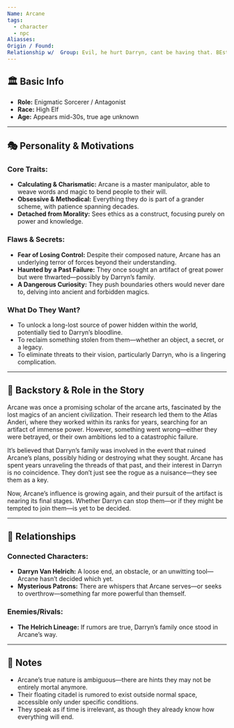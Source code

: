 ```yaml
---
Name: Arcane
tags:
  - character
  - npc
Aliasses: 
Origin / Found: 
Relationship w/  Group: Evil, he hurt Darryn, cant be having that. BEst Friends with badger
---
```

## 🏛️ Basic Info

- **Role:** Enigmatic Sorcerer / Antagonist
- **Race:** High Elf
- **Age:** Appears mid-30s, true age unknown
---

## 🎭 Personality & Motivations

### **Core Traits:**

- **Calculating & Charismatic:** Arcane is a master manipulator, able to weave words and magic to bend people to their will.
- **Obsessive & Methodical:** Everything they do is part of a grander scheme, with patience spanning decades.
- **Detached from Morality:** Sees ethics as a construct, focusing purely on power and knowledge.

### **Flaws & Secrets:**
- **Fear of Losing Control:** Despite their composed nature, Arcane has an underlying terror of forces beyond their understanding.
- **Haunted by a Past Failure:** They once sought an artifact of great power but were thwarted—possibly by Darryn’s family.
- **A Dangerous Curiosity:** They push boundaries others would never dare to, delving into ancient and forbidden magics.
### **What Do They Want?**

- To unlock a long-lost source of power hidden within the world, potentially tied to Darryn’s bloodline.
- To reclaim something stolen from them—whether an object, a secret, or a legacy.
- To eliminate threats to their vision, particularly Darryn, who is a lingering complication.

---

## 📖 Backstory & Role in the Story

Arcane was once a promising scholar of the arcane arts, fascinated by the lost magics of an ancient civilization. Their research led them to the Atlas Anderi, where they worked within its ranks for years, searching for an artifact of immense power. However, something went wrong—either they were betrayed, or their own ambitions led to a catastrophic failure.

It’s believed that Darryn’s family was involved in the event that ruined Arcane’s plans, possibly hiding or destroying what they sought. Arcane has spent years unraveling the threads of that past, and their interest in Darryn is no coincidence. They don’t just see the rogue as a nuisance—they see them as a key.

Now, Arcane’s influence is growing again, and their pursuit of the artifact is nearing its final stages. Whether Darryn can stop them—or if they might be tempted to join them—is yet to be decided.

---

## 🔗 Relationships

### **Connected Characters:**

- **Darryn Van Helrich:** A loose end, an obstacle, or an unwitting tool—Arcane hasn’t decided which yet.
- **Mysterious Patrons:** There are whispers that Arcane serves—or seeks to overthrow—something far more powerful than themself.
### **Enemies/Rivals:**
- **The Helrich Lineage:** If rumors are true, Darryn’s family once stood in Arcane’s way.

    

---

## 📝 Notes

- Arcane’s true nature is ambiguous—there are hints they may not be entirely mortal anymore.
- Their floating citadel is rumored to exist outside normal space, accessible only under specific conditions.
- They speak as if time is irrelevant, as though they already know how everything will end.